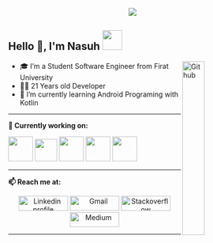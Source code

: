 <p align="center"><img src="https://i.imgur.com/A6bWGFl.gif"/></p>

## Hello 👋, I'm Nasuh <img src="https://media.giphy.com/media/WUlplcMpOCEmTGBtBW/giphy.gif" width="40">
<img width="30%" align="right" alt="Github" src="https://media.giphy.com/media/llarwdtFqG63IlqUR1/giphy.gif" />

- 🎓 I’m a Student Software Engineer from Firat University
- 👨‍💻 21 Years old Developer  
- 🌱 I’m currently learning Android Programing with Kotlin

----

**🌱 Currently working on:**

<code><a href="https://www.android.com/" target="_blank"><img height="50" src="https://upload.wikimedia.org/wikipedia/commons/d/d7/Android_robot.svg"></a></code>
<code><a href="https://kotlinlang.org/" target="_blank"><img height="45" src="https://upload.wikimedia.org/wikipedia/commons/0/06/Kotlin_Icon.svg"></a></code>
<code><a href="https://www.java.com/tr/" target="_blank"><img height="50" src="https://www.vectorlogo.zone/logos/java/java-icon.svg"></a></code>
<code><a href="https://git-scm.com//" target="_blank"><img height="50" src="https://www.vectorlogo.zone/logos/git-scm/git-scm-ar21.svg"></a></code>
<code><a href="https://firebase.google.com/" target="_blank"><img height="50" src="https://upload.wikimedia.org/wikipedia/commons/3/37/Firebase_Logo.svg"></a></code>

----

**📫 Reach me at:**
<br>
<p align="center">
    <a href="https://www.linkedin.com/in/nasuh-%C3%BCnal-7b69a8239/"><img alt="Linkedin profile" title="Linkedin" src="https://raw.githubusercontent.com/Thomas-George-T/Thomas-George-T/master/assets/linkedin.svg" width="100" height="30" /></a>
    <a href="mailto:nasuhunal1@gmail.com"><img alt="Gmail" src="https://raw.githubusercontent.com/Thomas-George-T/Thomas-George-T/master/assets/google-gmail.svg" title="Email" width="100" height="30" /></a>
    <a href="https://stackoverflow.com/users/21650039/nasuh-%c3%9cnal"><img alt="Stackoverflow" src="https://stackoverflow.design/assets/img/logos/so/logo-stackoverflow.svg" width="100" height="30" /></a>
    <a href="https://medium.com/@nasuhunal1"><img alt="Medium" src="https://upload.wikimedia.org/wikipedia/commons/e/ec/Medium_logo_Monogram.svg" width="100" height="30" /></a>
    
----    
 
